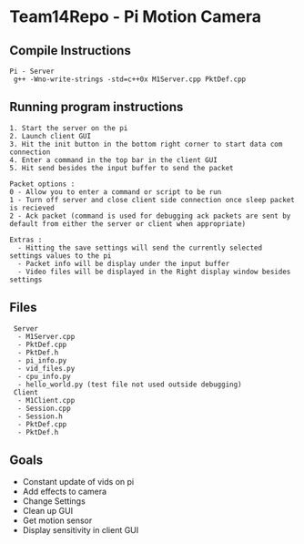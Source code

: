 # Team14Repo - Pi Motion Camera

## Compile Instructions
```
Pi - Server
 g++ -Wno-write-strings -std=c++0x M1Server.cpp PktDef.cpp
```

## Running program instructions
```
1. Start the server on the pi
2. Launch client GUI
3. Hit the init button in the bottom right corner to start data com connection
4. Enter a command in the top bar in the client GUI
5. Hit send besides the input buffer to send the packet

Packet options :
0 - Allow you to enter a command or script to be run
1 - Turn off server and close client side connection once sleep packet is recieved
2 - Ack packet (command is used for debugging ack packets are sent by default from either the server or client when appropriate)

Extras :
  - Hitting the save settings will send the currently selected settings values to the pi
  - Packet info will be display under the input buffer
  - Video files will be displayed in the Right display window besides settings
```

## Files
```
 Server
  - M1Server.cpp
  - PktDef.cpp
  - PktDef.h
  - pi_info.py
  - vid_files.py
  - cpu_info.py
  - hello_world.py (test file not used outside debugging)
 Client
  - M1Client.cpp
  - Session.cpp
  - Session.h
  - PktDef.cpp
  - PktDef.h
```

## Goals
 - Constant update of vids on pi
 - Add effects to camera
 - Change Settings
 - Clean up GUI
 - Get motion sensor
 - Display sensitivity in client GUI
